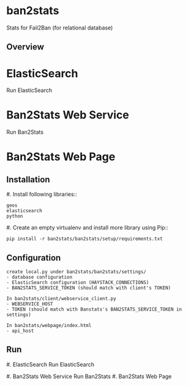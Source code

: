 ban2stats
============

Stats for Fail2Ban (for relational database)

Overview
--------
# ElasticSearch
   Run ElasticSearch
# Ban2Stats Web Service
   Run Ban2Stats
# Ban2Stats Web Page


Installation
------------

#. Install following libraries::

    geos
    elasticsearch
    python


#. Create an empty virtualenv and install more library using Pip::

    pip install -r ban2stats/ban2stats/setup/requirements.txt


Configuration
-------------

    create local.py under ban2stats/ban2stats/settings/
    - database configuration
    - ElasticSearch configuration (HAYSTACK_CONNECTIONS)
    - BAN2STATS_SERVICE_TOKEN (should match with client's TOKEN)

    In ban2stats/client/webservice_client.py
    - WEBSERVICE_HOST
    - TOKEN (should match with Banstats's BAN2STATS_SERVICE_TOKEN in settings)

    In ban2stats/webpage/index.html
    - api_host

Run
---

#. ElasticSearch
   Run ElasticSearch

#. Ban2Stats Web Service
   Run Ban2Stats
#. Ban2Stats Web Page



